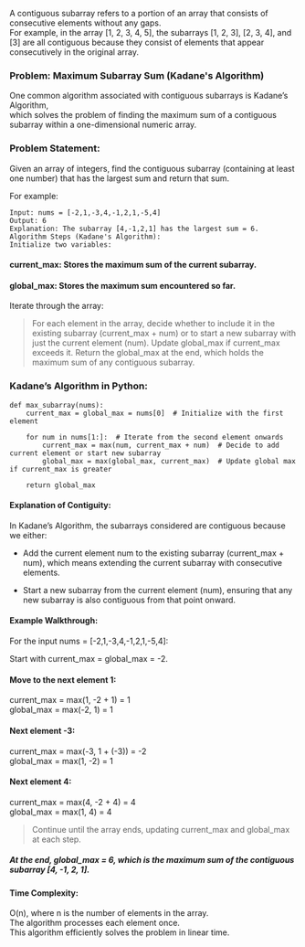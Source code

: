 A contiguous subarray refers to a portion of an array that consists of consecutive elements without any gaps.  
For example, in the array [1, 2, 3, 4, 5], the subarrays [1, 2, 3], [2, 3, 4], and [3] are all contiguous because they consist of elements that appear consecutively in the original array.  

### Problem: Maximum Subarray Sum (Kadane's Algorithm)    
One common algorithm associated with contiguous subarrays is Kadane’s Algorithm,   
which solves the problem of finding the maximum sum of a contiguous subarray within a one-dimensional numeric array.

### Problem Statement:  
Given an array of integers, find the contiguous subarray (containing at least one number) that has the largest sum and return that sum.  

For example:  
```
Input: nums = [-2,1,-3,4,-1,2,1,-5,4]
Output: 6
Explanation: The subarray [4,-1,2,1] has the largest sum = 6.
Algorithm Steps (Kadane's Algorithm):
Initialize two variables:
```
#### current_max: Stores the maximum sum of the current subarray.  
#### global_max: Stores the maximum sum encountered so far.  
Iterate through the array:  
> For each element in the array, decide whether to include it in the existing subarray (current_max + num) or to start a new subarray with just the current element (num).
Update global_max if current_max exceeds it.
Return the global_max at the end, which holds the maximum sum of any contiguous subarray.

### Kadane’s Algorithm in Python:
```
def max_subarray(nums):
    current_max = global_max = nums[0]  # Initialize with the first element

    for num in nums[1:]:  # Iterate from the second element onwards
        current_max = max(num, current_max + num)  # Decide to add current element or start new subarray
        global_max = max(global_max, current_max)  # Update global max if current_max is greater

    return global_max
```
#### Explanation of Contiguity:  
In Kadane’s Algorithm, the subarrays considered are contiguous because we either:

* Add the current element num to the existing subarray (current_max + num), which means extending the current subarray with consecutive elements.  
- Start a new subarray from the current element (num), ensuring that any new subarray is also contiguous from that point onward.  
#### Example Walkthrough:
For the input nums = [-2,1,-3,4,-1,2,1,-5,4]:  

Start with current_max = global_max = -2.  
#### Move to the next element 1:  
current_max = max(1, -2 + 1) = 1  
global_max = max(-2, 1) = 1  
#### Next element -3:  
current_max = max(-3, 1 + (-3)) = -2  
global_max = max(1, -2) = 1  
#### Next element 4:  
current_max = max(4, -2 + 4) = 4  
global_max = max(1, 4) = 4  
>Continue until the array ends, updating current_max and global_max at each step.

##### At the end, global_max = 6, which is the maximum sum of the contiguous subarray [4, -1, 2, 1].

#### Time Complexity:
O(n), where n is the number of elements in the array.  
The algorithm processes each element once.  
This algorithm efficiently solves the problem in linear time.  
